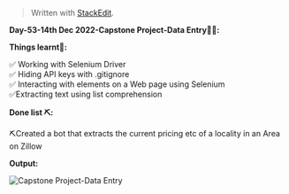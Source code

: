 ﻿<!DOCTYPE html>
<html>

<head>
  <meta charset="utf-8">
  <meta name="viewport" content="width=device-width, initial-scale=1.0">
  <link rel="stylesheet" href="https://stackedit.io/style.css" />
</head>

<body class="stackedit">
  <div class="stackedit__html"><blockquote>
<p>Written with <a href="https://stackedit.io/">StackEdit</a>.</p>
</blockquote>
<p><strong>Day-53-14th Dec 2022-Capstone Project-Data Entry🤖📸:</strong></p>
<p><strong>Things learnt📝:</strong></p>
<p>✅ Working with Selenium Driver<br>
✅ Hiding API keys with .gitignore<br>
✅ Interacting with elements on a Web page using Selenium<br>
✅Extracting text using list comprehension</p>
<p><strong>Done list ⛏️:</strong></p>
<p>⛏️Created a bot that extracts the current pricing etc of a locality in an Area on Zillow</p>
<p><strong>Output:</strong></p>
<p><img src="https://i.imgur.com/dQ0KLO9.gif" alt="Capstone Project-Data Entry"></p>
</div>
</body>

</html>
